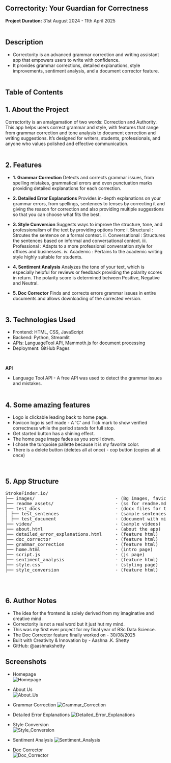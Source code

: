 ## Correctority: Your Guardian for Correctness

**Project Duration:** 31st August 2024 - 11th April 2025
<br><br>

## **Description**

- Correctority is an advanced grammar correction and writing assistant app that empowers users to write with confidence.
- It provides grammar corrections, detailed explanations, style improvements, sentiment analysis, and a document corrector feature. 
<br><br>

## **Table of Contents**
## **1. About the Project**
Correctority is an amalgamation of two words: Correction and Authority. This app helps users correct grammar and style, with features that range from grammar correction and tone analysis to document correction and writing suggestions. It’s designed for writers, students, professionals, and anyone who values polished and effective communication.
<br><br>

## **2. Features**

- **1. Grammar Correction**
Detects and corrects grammar issues, from spelling mistakes, grammatical errors and even punctuation marks providing detailed explanations for each correction.

- **2. Detailed Error Explanations**
Provides in-depth explanations on your grammar errors, from spellings, sentences to tenses by correcting it and giving the reason for correction and also providing multiple suggestions so that you can choose what fits the best.

- **3. Style Conversion**
Suggests ways to improve the structure, tone, and professionalism of the text by providing options from:
i. Structural : Strcutes the sentence on a formal context.
ii. Conversational : Structures the sentences based on informal and conversational context.
iii. Professional : Adapts to a more professional conversation style for offices and businesses.
iv. Academic : Pertains to the academic writing style highly suitable for students.

-  **4. Sentiment Analysis**
Analyzes the tone of your text, which is especially helpful for reviews or feedback providing the polarity scores in return. The polarity score is determined between Positive, Negative and Neutral.

-  **5. Doc Corrector**
Finds and corrects errors grammar issues in entire documents and allows downloading of the corrected version.
<br> <br>

## **3. Technologies Used**
- Frontend: HTML, CSS, JavaScript
- Backend: Python, Streamlit
- APIs: LanguageTool API, Mammoth.js for document processing
- Deployment: GitHub Pages
<br>

**API**

- Language Tool API - A free API was used to detect the grammar issues and mistakes.
<br><br>

## **4. Some amazing features**

- Logo is clickable leading back to home page.  
- Favicon logo is self made - A 'C' and Tick mark to show verified correctness while the period stands for full stop.
- Get started button has a shining effect.
- The home page image fades as you scroll down.
- I chose the turquoise pallette because it is my favorite color.
- There is a delete button (deletes all at once) - cop button (copies all at once)
<br>

## **5. App Structure**
<pre>
StrokeFinder.io/   
├── images/                              - (Bg images, favicon and logo)  
├── readme_assets/                       - (ss for readme.md)
├── test_docs                            - (docx files for testing)  
│ ├── test_sentences                     - (sample sentences for testing)  
│ ├── test_document                      - (document with mistakes to test)  
├── video/                               - (sample videos)
├── about.html                           - (about the app)
├── detailed_error_explanations.html     - (feature html)
├── doc_corrector                        - (feature html)
├── grammar_correction                   - (feature html)
├── home.html                            - (intro page)
├── script.js                            - (js page)
├── sentiment_analysis                   - (feature html)
├── style.css                            - (styling page)
├── style_conversion                     - (feature html)

</pre>
<br>

## **6. Author Notes**

- The idea for the frontend is solely derived from my imaginative and creative mind.  
- Correctority is not a real word but it just hut my mind.
- This was my first ever project for my final year of BSc Data Science.   
- The Doc Corrector feature finally worked on - 30/08/2025
- Built with Creativity & Innovation by - Aashna .K. Shetty  
- GitHub: @aashnakshetty

## Screenshots

- Homepage  
![Homepage](ui/readme_assets/home_page.jpg)

- About Us  
![About_Us](ui/readme_assets/about_us.jpg)

- Grammar Correction 
![Grammar_Correction](ui/readme_assets/grammar_correction.jpg)

- Detailed Error Explanations 
![Detailed_Error_Explanations](ui/readme_assets/detailed_error_explanations.jpg)

- Style Conversion  
![Style_Conversion](ui/readme_assets/style_conversion.jpg)

- Sentiment Analysis
![Sentiment_Analysis](ui/readme_assets/sentiment_analysis.jpg)

- Doc Corrector  
![Doc_Corrector](ui/readme_assets/doc_corrector.jpg)















